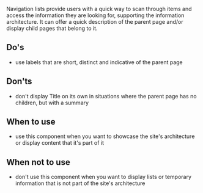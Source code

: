 Navigation lists provide users with a quick way to scan through items and access the information they are looking for, supporting the information architecture. It can offer a quick description of the parent page and/or display child pages that belong to it.

## Do's

- use labels that are short, distinct and indicative of the parent page

## Don'ts

- don't display Title on its own in situations where the parent page has no children, but with a summary

## When to use

- use this component when you want to showcase the site's architecture or display content that it's part of it

## When not to use

- don't use this component when you want to display lists or temporary information that is not part of the site's architecture
